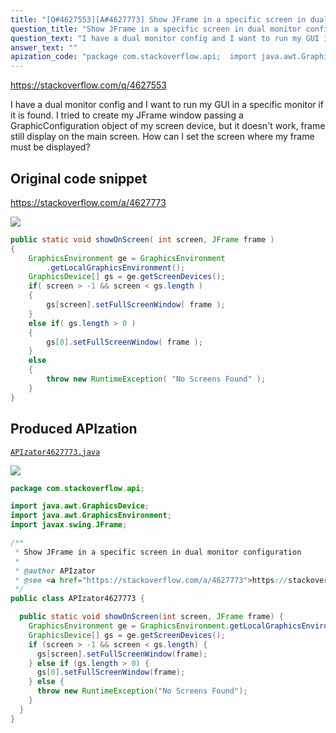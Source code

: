 ```yaml
---
title: "[Q#4627553][A#4627773] Show JFrame in a specific screen in dual monitor configuration"
question_title: "Show JFrame in a specific screen in dual monitor configuration"
question_text: "I have a dual monitor config and I want to run my GUI in a specific monitor if it is found.  I tried to create my JFrame window passing a GraphicConfiguration object of my screen device, but it doesn't work, frame still display on the main screen. How can I set the screen where my frame must be displayed?"
answer_text: ""
apization_code: "package com.stackoverflow.api;  import java.awt.GraphicsDevice; import java.awt.GraphicsEnvironment; import javax.swing.JFrame;  /**  * Show JFrame in a specific screen in dual monitor configuration  *  * @author APIzator  * @see <a href=\"https://stackoverflow.com/a/4627773\">https://stackoverflow.com/a/4627773</a>  */ public class APIzator4627773 {    public static void showOnScreen(int screen, JFrame frame) {     GraphicsEnvironment ge = GraphicsEnvironment.getLocalGraphicsEnvironment();     GraphicsDevice[] gs = ge.getScreenDevices();     if (screen > -1 && screen < gs.length) {       gs[screen].setFullScreenWindow(frame);     } else if (gs.length > 0) {       gs[0].setFullScreenWindow(frame);     } else {       throw new RuntimeException(\"No Screens Found\");     }   } }"
---
```


https://stackoverflow.com/q/4627553

I have a dual monitor config and I want to run my GUI in a specific monitor if it is found.  I tried to create my JFrame window passing a GraphicConfiguration object of my screen device, but it doesn&#x27;t work, frame still display on the main screen.
How can I set the screen where my frame must be displayed?



## Original code snippet

https://stackoverflow.com/a/4627773



<div class="code-logo"><img src="/stackoverflow.png" /></div>

```java
public static void showOnScreen( int screen, JFrame frame )
{
    GraphicsEnvironment ge = GraphicsEnvironment
        .getLocalGraphicsEnvironment();
    GraphicsDevice[] gs = ge.getScreenDevices();
    if( screen > -1 && screen < gs.length )
    {
        gs[screen].setFullScreenWindow( frame );
    }
    else if( gs.length > 0 )
    {
        gs[0].setFullScreenWindow( frame );
    }
    else
    {
        throw new RuntimeException( "No Screens Found" );
    }
}
```

## Produced APIzation

[`APIzator4627773.java`](https://github.com/pasqualesalza/apization-temp/raw/main/data/search/APIzator4627773.java)

<div class="code-logo"><img src="/apizator.png" /></div>

```java
package com.stackoverflow.api;

import java.awt.GraphicsDevice;
import java.awt.GraphicsEnvironment;
import javax.swing.JFrame;

/**
 * Show JFrame in a specific screen in dual monitor configuration
 *
 * @author APIzator
 * @see <a href="https://stackoverflow.com/a/4627773">https://stackoverflow.com/a/4627773</a>
 */
public class APIzator4627773 {

  public static void showOnScreen(int screen, JFrame frame) {
    GraphicsEnvironment ge = GraphicsEnvironment.getLocalGraphicsEnvironment();
    GraphicsDevice[] gs = ge.getScreenDevices();
    if (screen > -1 && screen < gs.length) {
      gs[screen].setFullScreenWindow(frame);
    } else if (gs.length > 0) {
      gs[0].setFullScreenWindow(frame);
    } else {
      throw new RuntimeException("No Screens Found");
    }
  }
}

```